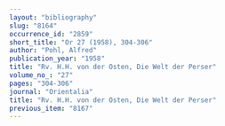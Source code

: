 ```yaml
---
layout: "bibliography"
slug: "8164"
occurrence_id: "2859"
short_title: "Or 27 (1958), 304-306"
author: "Pohl, Alfred"
publication_year: "1958"
title: "Rv. H.H. von der Osten, Die Welt der Perser"
volume_no_: "27"
pages: "304-306"
journal: "Orientalia"
title: "Rv. H.H. von der Osten, Die Welt der Perser"
previous_item: "8167"
---
```


